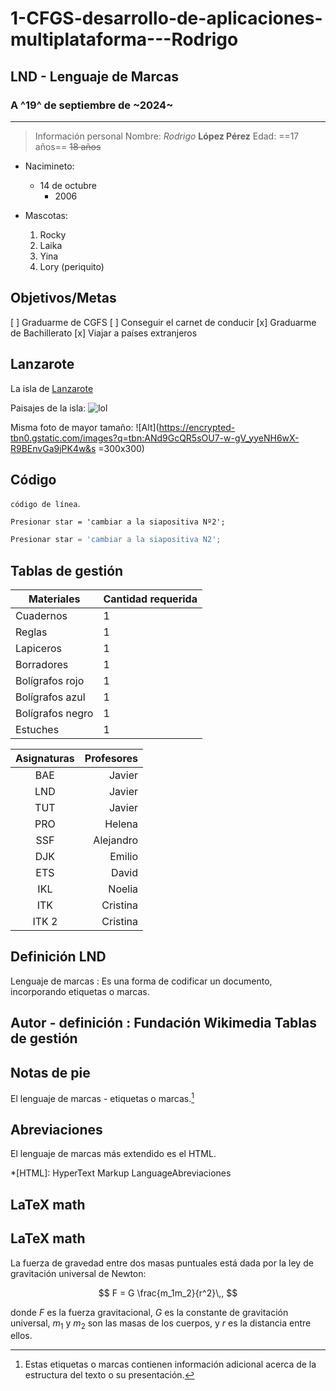 
# 1-CFGS-desarrollo-de-aplicaciones-multiplataforma---Rodrigo

## LND - Lenguaje de Marcas

### A ^19^ de septiembre de ~2024~
---------------------------
> Información personal
Nombre: *Rodrigo* **López Pérez**
Edad: ==17 años== ~~18 años~~

- Nacimineto:
    * 14 de octubre
        + 2006

- Mascotas:
    1. Rocky
    2. Laika
    3. Yina
    4. Lory (periquito) 

Objetivos/Metas
---------------------------
[ ] Graduarme de CGFS
[ ] Conseguir el carnet de conducir
[x] Graduarme de Bachillerato
[x] Viajar a países extranjeros

Lanzarote
---------------------------
La isla de [Lanzarote ](https://es.wikipedia.org/wiki/Lanzarote#/media/Archivo:Lanzarote's_Lunar-Like_Landscape.jpg-)

Paisajes de la isla:
![lol](https://encrypted-tbn0.gstatic.com/images?q=tbn:ANd9GcQR5sOU7-w-gV_yyeNH6wX-R9BEnvGa9jPK4w&s)

Misma foto de mayor tamaño:
![Alt](https://encrypted-tbn0.gstatic.com/images?q=tbn:ANd9GcQR5sOU7-w-gV_yyeNH6wX-R9BEnvGa9jPK4w&s =300x300)

Código
---------------------------
`código de línea`.

```
Presionar star = 'cambiar a la siapositiva Nº2';
```

```javascript
Presionar star = 'cambiar a la siapositiva N2';
```

Tablas de gestión
---------------------------
Materiales | Cantidad requerida
------ | -----------------
Cuadernos | 1
Reglas | 1
Lapiceros | 1
Borradores | 1
Bolígrafos rojo | 1
Bolígrafos azul | 1
Bolígrafos negro | 1
Estuches | 1

| Asignaturas | Profesores |
|:-----------:|-----------:|
| BAE | Javier |
| LND | Javier |
| TUT | Javier |
| PRO | Helena |
| SSF | Alejandro |
| DJK | Emilio |
| ETS | David |
| IKL | Noelia |
| ITK | Cristina |
| ITK 2| Cristina |

Definición LND
---------------------------
Lenguaje de marcas
: Es una forma de codificar un documento, incorporando etiquetas o marcas.

Autor - definición
: Fundación Wikimedia
Tablas de gestión
---------------------------

Notas de pie
---------------------------

El lenguaje de marcas - etiquetas o marcas.[^1]

[^1]: Estas etiquetas o marcas contienen información adicional acerca de la estructura del texto o su presentación.

Abreviaciones
---------------------------

El lenguaje de marcas más extendido es el HTML.

*[HTML]: HyperText Markup LanguageAbreviaciones

LaTeX math
---------------------------


LaTeX math
---------------------------

La fuerza de gravedad entre dos masas puntuales está dada por la ley de gravitación universal de Newton:

$$
F = G \frac{m_1m_2}{r^2}\,,
$$

donde $F$ es la fuerza gravitacional, $G$ es la constante de gravitación universal, $m_1$ y $m_2$ son las masas de los cuerpos, y $r$ es la distancia entre ellos.
